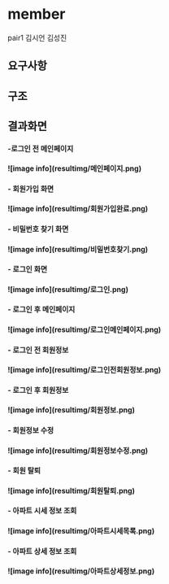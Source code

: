# member

pair1
김시언 김성진

## 요구사항



## 구조



## 결과화면
<h4>-로그인 전 메인페이지<br/><h4/>
![image info](resultimg/메인페이지.png)
<h4>- 회원가입 화면<br/><h4/>
![image info](resultimg/회원가입완료.png)
<h4>- 비밀번호 찾기 화면<br/><h4/>
![image info](resultimg/비밀번호찾기.png)
<h4>- 로그인 화면<br/><h4/>
![image info](resultimg/로그인.png)
<h4>- 로그인 후 메인페이지<br/><h4/>
![image info](resultimg/로그인메인페이지.png)
<h4>- 로그인 전 회원정보<br/><h4/>
![image info](resultimg/로그인전회원정보.png)
<h4>- 로그인 후 회원정보<br/><h4/>
![image info](resultimg/회원정보.png)
<h4>- 회원정보 수정<br/><h4/>
![image info](resultimg/회원정보수정.png)
<h4>- 회원 탈퇴<br/><h4/>
![image info](resultimg/회원탈퇴.png)
<h4>- 아파트 시세 정보 조회<br/><h4/>
![image info](resultimg/아파트시세목록.png)
<h4>- 아파트 상세 정보 조회<br/><h4/>
![image info](resultimg/아파트상세정보.png)
